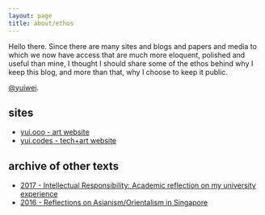 ```yaml
---
layout: page
title: about/ethos
---
```


<p class="message">
  Hello there. Since there are many sites and blogs and papers and media to which we now have access that are much more eloquent, polished and useful than mine, I thought I should share some of the ethos behind why I keep this blog, and more than that, why I choose to keep it public. 
</p>

[@yuiwei](https://twitter.com/yuiwei).


## sites

* [yui.ooo - art website](http://yui.ooo)
* [yui.codes - tech+art website](http://yui.codes)

## archive of other texts

* [2017 - Intellectual Responsibility: Academic reflection on my university experience](https://yw-usr.github.io/)
* [2016 - Reflections on Asianism/Orientalism in Singapore](https://yw-asianism.tumblr.com/)





